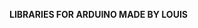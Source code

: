 <p bis_size='{"x":10,"y":26,"w":645,"h":18,"abs_x":40,"abs_y":396}'><strong>LIBRARIES FOR ARDUINO MADE BY LOUIS</strong></p>
